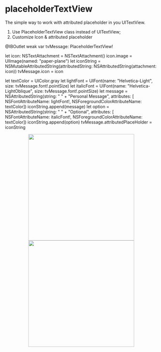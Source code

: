 # placeholderTextView

The simple way to work with attributed placeholder in you UITextView.

1. Use PlaceholderTextView class instead of UITextView;
2. Customize Icon & attributed placeholder

@IBOutlet weak var tvMessage: PlaceholderTextView!

let icon: NSTextAttachment = NSTextAttachment()
icon.image = UIImage(named: "paper-plane")
let iconString = NSMutableAttributedString(attributedString: NSAttributedString(attachment: icon))
tvMessage.icon = icon

let textColor = UIColor.gray
let lightFont = UIFont(name: "Helvetica-Light", size: tvMessage.font!.pointSize)
let italicFont = UIFont(name: "Helvetica-LightOblique", size: tvMessage.font!.pointSize)
let message = NSAttributedString(string: " " + "Personal Message", attributes: [ NSFontAttributeName: lightFont!, NSForegroundColorAttributeName: textColor])
iconString.append(message)
let option = NSAttributedString(string: " " + "Optional", attributes: [ NSFontAttributeName: italicFont!, NSForegroundColorAttributeName: textColor])
iconString.append(option)
tvMessage.attributedPlaceHolder = iconString

<p align="center">
  <img src="https://github.com/MaksimVialykh/placeholderTextView/blob/master/screenshots/empty.png" width="350"/>
  <img src="https://github.com/MaksimVialykh/placeholderTextView/blob/master/screenshots/with_text.png" width="350"/>
</p>

